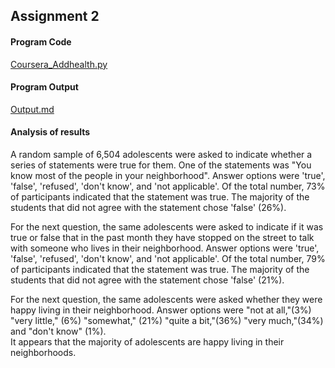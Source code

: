 ## Assignment 2

#### Program Code
[Coursera_Addhealth.py](Coursera_Addhealth.py)

#### Program Output
[Output.md](Output.md)

####  Analysis of results
A random sample of 6,504 adolescents were asked to indicate whether a series of statements were true for them. 
One of the statements was "You know most of the people in your neighborhood". 
Answer options were 'true', 'false', 'refused', 'don't know', and 'not applicable'. 
Of the total number,  73% of participants indicated that the statement was true. 
The majority of the students that did not agree with the statement chose 'false' (26%).

For the next question, the same adolescents were asked to indicate if it was true or false that in the past month they have stopped on the street to talk with someone who lives in their neighborhood.
Answer options were 'true', 'false', 'refused', 'don't know', and 'not applicable'. 
Of the total number,  79% of participants indicated that the statement was true. 
The majority of the students that did not agree with the statement chose 'false' (21%).

For the next question, the same adolescents were asked whether they were happy living in their neighborhood. 
Answer options were "not at all,"(3%) "very little," (6%) "somewhat," (21%) "quite a bit,"(36%) "very much,"(34%) and "don't know" (1%).  
It appears that the majority of adolescents are happy living in their neighborhoods. 
